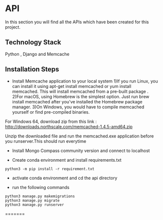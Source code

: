 # API
In this section you will find all the APIs which have been created for this project. 

## Technology Stack
Python , Django and Memcache

## Installation Steps
- Install Memcache application to your local system
 1)If you run Linux, you can install it using apt-get install memcached or yum install memcached. This will install memcached from a pre-built package .
 2)For macOS, using Homebrew is the simplest option. Just run brew install memcached after you’ve installed the Homebrew package manager.
 3)On Windows, you would have to compile memcached yourself or find pre-compiled binaries.
 
 For Windows 64, download zip from this link :
http://downloads.northscale.com/memcached-1.4.5-amd64.zip

Unzip the downloaded file and run the memcached.exe application before you runserver.This should run everytime

- Install Mongo Compass community version and connect to localhost

- Create conda environment and install requirements.txt
```(bash)
python3 -m pip install -r requirement.txt
```

- activate conda environment and cd the api directory

- run the following commands
```(bash)
python3 manage.py makemigrations
python3 manage.py migrate
python3 manage.py runserver
```
=======
